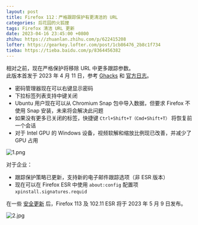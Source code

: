 ```yaml
---
layout: post
title: Firefox 112：严格跟踪保护有更清洁的 URL
categories: 后花园的火狐狸
tags: Firefox 清洁 URL 更新
date: 2023-04-16 23:45:00 +0800
zhihu: https://zhuanlan.zhihu.com/p/622415208
lofter: https://gearkey.lofter.com/post/1cb86476_2b8c1f734
tieba: https://tieba.baidu.com/p/8364456382
---
```


相对之前，现在严格保护将移除 URL 中更多跟踪参数。  
此版本首发于 2023 年 4 月 11 日，参考 [Ghacks](https://www.ghacks.net/2023/04/11/find-out-what-is-new-in-firefox-112/) 和 [官方日志](https://www.mozilla.org/en-US/firefox/112.0/releasenotes/)。

+ 密码管理器现在可以右键显示密码
+ 下拉标签列表支持中键关闭
+ Ubuntu 用户现在可以从 Chromium Snap 包中导入数据，但要求 Firefox 不使用 Snap 安装，未来将会解决此问题
+ 如果没有更多已关闭的标签，快捷键 `Ctrl+Shift+T（Cmd+Shift+T）` 将恢复前一个会话
+ 对于 Intel GPU 的 Windows 设备，视频软解和缩放比例现已改善，并减少了 GPU 占用

![1.png](https://s2.loli.net/2023/04/16/9IHrV1GWL4btBqK.png)

对于企业：

+ 跟踪保护策略已更新，支持新的电子邮件跟踪选项（非 ESR 版本）
+ 现在可以在 Firefox ESR 中使用 `about:config` 配置项 `xpinstall.signatures.requid`

在一些 [安全更新](https://www.mozilla.org/en-US/security/advisories/mfsa2023-13) 后，Firefox 113 及 102.11 ESR 将于 2023 年 5 月 9 日发布。

![2.jpg](https://s2.loli.net/2023/04/16/LE32nqkhNfFZiRI.jpg)